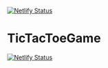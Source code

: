 [![Netlify Status](https://api.netlify.com/api/v1/badges/a43d35f9-9a13-484d-830d-d3cd2ea0de29/deploy-status)](https://app.netlify.com/sites/tictactoegamesafdar/deploys)
 # TicTacToeGame

[![Netlify Status](https://api.netlify.com/api/v1/badges/a43d35f9-9a13-484d-830d-d3cd2ea0de29/deploy-status)](https://app.netlify.com/sites/safdar/deploys)
